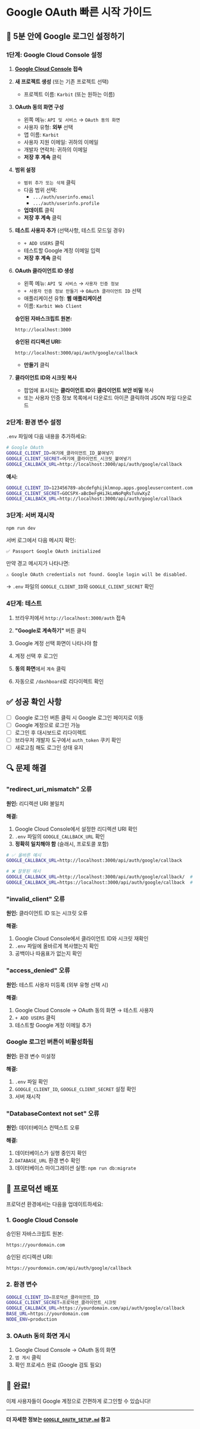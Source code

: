 # Google OAuth 빠른 시작 가이드

## 🚀 5분 안에 Google 로그인 설정하기

### 1단계: Google Cloud Console 설정

1. **[Google Cloud Console](https://console.cloud.google.com/) 접속**

2. **새 프로젝트 생성** (또는 기존 프로젝트 선택)
   - 프로젝트 이름: `Karbit` (또는 원하는 이름)

3. **OAuth 동의 화면 구성**
   - 왼쪽 메뉴: `API 및 서비스` → `OAuth 동의 화면`
   - 사용자 유형: **외부** 선택
   - 앱 이름: `Karbit`
   - 사용자 지원 이메일: 귀하의 이메일
   - 개발자 연락처: 귀하의 이메일
   - **저장 후 계속** 클릭

4. **범위 설정**
   - `범위 추가 또는 삭제` 클릭
   - 다음 범위 선택:
     - `.../auth/userinfo.email`
     - `.../auth/userinfo.profile`
   - **업데이트** 클릭
   - **저장 후 계속** 클릭

5. **테스트 사용자 추가** (선택사항, 테스트 모드일 경우)
   - `+ ADD USERS` 클릭
   - 테스트할 Google 계정 이메일 입력
   - **저장 후 계속** 클릭

6. **OAuth 클라이언트 ID 생성**
   - 왼쪽 메뉴: `API 및 서비스` → `사용자 인증 정보`
   - `+ 사용자 인증 정보 만들기` → `OAuth 클라이언트 ID` 선택
   - 애플리케이션 유형: **웹 애플리케이션**
   - 이름: `Karbit Web Client`

   **승인된 자바스크립트 원본:**

   ```
   http://localhost:3000
   ```

   **승인된 리디렉션 URI:**

   ```
   http://localhost:3000/api/auth/google/callback
   ```

   - **만들기** 클릭

7. **클라이언트 ID와 시크릿 복사**
   - 팝업에 표시되는 **클라이언트 ID**와 **클라이언트 보안 비밀** 복사
   - 또는 사용자 인증 정보 목록에서 다운로드 아이콘 클릭하여 JSON 파일 다운로드

### 2단계: 환경 변수 설정

`.env` 파일에 다음 내용을 추가하세요:

```bash
# Google OAuth
GOOGLE_CLIENT_ID=여기에_클라이언트_ID_붙여넣기
GOOGLE_CLIENT_SECRET=여기에_클라이언트_시크릿_붙여넣기
GOOGLE_CALLBACK_URL=http://localhost:3000/api/auth/google/callback
```

**예시:**

```bash
GOOGLE_CLIENT_ID=123456789-abcdefghijklmnop.apps.googleusercontent.com
GOOGLE_CLIENT_SECRET=GOCSPX-aBcDeFgHiJkLmNoPqRsTuVwXyZ
GOOGLE_CALLBACK_URL=http://localhost:3000/api/auth/google/callback
```

### 3단계: 서버 재시작

```bash
npm run dev
```

서버 로그에서 다음 메시지 확인:

```
✅ Passport Google OAuth initialized
```

만약 경고 메시지가 나타나면:

```
⚠️ Google OAuth credentials not found. Google login will be disabled.
```

→ `.env` 파일의 `GOOGLE_CLIENT_ID`와 `GOOGLE_CLIENT_SECRET` 확인

### 4단계: 테스트

1. 브라우저에서 `http://localhost:3000/auth` 접속

2. **"Google로 계속하기"** 버튼 클릭

3. Google 계정 선택 화면이 나타나야 함

4. 계정 선택 후 로그인

5. **동의 화면**에서 `계속` 클릭

6. 자동으로 `/dashboard`로 리다이렉트 확인

## ✅ 성공 확인 사항

- [ ] Google 로그인 버튼 클릭 시 Google 로그인 페이지로 이동
- [ ] Google 계정으로 로그인 가능
- [ ] 로그인 후 대시보드로 리다이렉트
- [ ] 브라우저 개발자 도구에서 `auth_token` 쿠키 확인
- [ ] 새로고침 해도 로그인 상태 유지

## 🔍 문제 해결

### "redirect_uri_mismatch" 오류

**원인:** 리디렉션 URI 불일치

**해결:**

1. Google Cloud Console에서 설정한 리디렉션 URI 확인
2. `.env` 파일의 `GOOGLE_CALLBACK_URL` 확인
3. **정확히 일치해야 함** (슬래시, 프로토콜 포함)

```bash
# ✅ 올바른 예시
GOOGLE_CALLBACK_URL=http://localhost:3000/api/auth/google/callback

# ❌ 잘못된 예시
GOOGLE_CALLBACK_URL=http://localhost:3000/api/auth/google/callback/  # 끝에 슬래시
GOOGLE_CALLBACK_URL=https://localhost:3000/api/auth/google/callback  # https (개발 환경)
```

### "invalid_client" 오류

**원인:** 클라이언트 ID 또는 시크릿 오류

**해결:**

1. Google Cloud Console에서 클라이언트 ID와 시크릿 재확인
2. `.env` 파일에 올바르게 복사했는지 확인
3. 공백이나 따옴표가 없는지 확인

### "access_denied" 오류

**원인:** 테스트 사용자 미등록 (외부 유형 선택 시)

**해결:**

1. Google Cloud Console → OAuth 동의 화면 → 테스트 사용자
2. `+ ADD USERS` 클릭
3. 테스트할 Google 계정 이메일 추가

### Google 로그인 버튼이 비활성화됨

**원인:** 환경 변수 미설정

**해결:**

1. `.env` 파일 확인
2. `GOOGLE_CLIENT_ID`, `GOOGLE_CLIENT_SECRET` 설정 확인
3. 서버 재시작

### "DatabaseContext not set" 오류

**원인:** 데이터베이스 컨텍스트 오류

**해결:**

1. 데이터베이스가 실행 중인지 확인
2. `DATABASE_URL` 환경 변수 확인
3. 데이터베이스 마이그레이션 실행: `npm run db:migrate`

## 📱 프로덕션 배포

프로덕션 환경에서는 다음을 업데이트하세요:

### 1. Google Cloud Console

승인된 자바스크립트 원본:

```
https://yourdomain.com
```

승인된 리디렉션 URI:

```
https://yourdomain.com/api/auth/google/callback
```

### 2. 환경 변수

```bash
GOOGLE_CLIENT_ID=프로덕션_클라이언트_ID
GOOGLE_CLIENT_SECRET=프로덕션_클라이언트_시크릿
GOOGLE_CALLBACK_URL=https://yourdomain.com/api/auth/google/callback
BASE_URL=https://yourdomain.com
NODE_ENV=production
```

### 3. OAuth 동의 화면 게시

1. Google Cloud Console → OAuth 동의 화면
2. `앱 게시` 클릭
3. 확인 프로세스 완료 (Google 검토 필요)

## 🎉 완료!

이제 사용자들이 Google 계정으로 간편하게 로그인할 수 있습니다!

---

**더 자세한 정보는 [`GOOGLE_OAUTH_SETUP.md`](./GOOGLE_OAUTH_SETUP.md) 참고**

